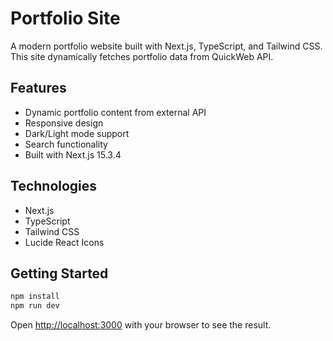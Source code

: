 # Portfolio Site

A modern portfolio website built with Next.js, TypeScript, and Tailwind CSS. This site dynamically fetches portfolio data from QuickWeb API.

## Features

- Dynamic portfolio content from external API
- Responsive design
- Dark/Light mode support
- Search functionality
- Built with Next.js 15.3.4

## Technologies

- Next.js
- TypeScript
- Tailwind CSS
- Lucide React Icons

## Getting Started

```bash
npm install
npm run dev
```

Open [http://localhost:3000](http://localhost:3000) with your browser to see the result.

